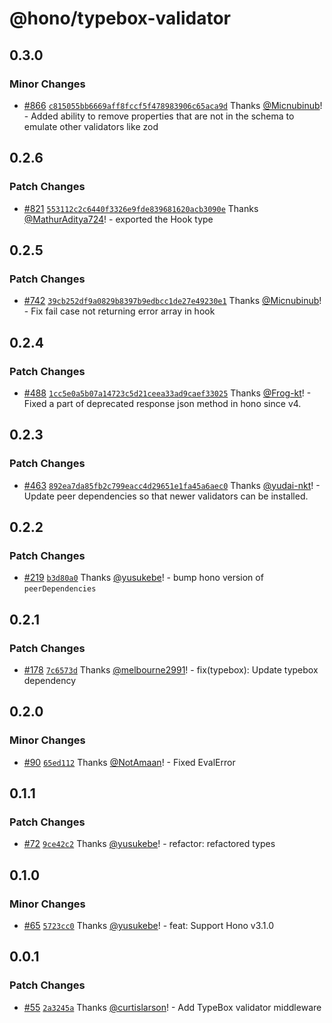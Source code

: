 # @hono/typebox-validator

## 0.3.0

### Minor Changes

- [#866](https://github.com/honojs/middleware/pull/866) [`c815055bb6669aff8fccf5f478983906c65aca9d`](https://github.com/honojs/middleware/commit/c815055bb6669aff8fccf5f478983906c65aca9d) Thanks [@Micnubinub](https://github.com/Micnubinub)! - Added ability to remove properties that are not in the schema to emulate other validators like zod

## 0.2.6

### Patch Changes

- [#821](https://github.com/honojs/middleware/pull/821) [`553112c2c6440f3326e9fde839681620acb3090e`](https://github.com/honojs/middleware/commit/553112c2c6440f3326e9fde839681620acb3090e) Thanks [@MathurAditya724](https://github.com/MathurAditya724)! - exported the Hook type

## 0.2.5

### Patch Changes

- [#742](https://github.com/honojs/middleware/pull/742) [`39cb252df9a0829b8397b9edbcc1de27e49230e1`](https://github.com/honojs/middleware/commit/39cb252df9a0829b8397b9edbcc1de27e49230e1) Thanks [@Micnubinub](https://github.com/Micnubinub)! - Fix fail case not returning error array in hook

## 0.2.4

### Patch Changes

- [#488](https://github.com/honojs/middleware/pull/488) [`1cc5e0a5b07a14723c5d21ceea33ad9caef33025`](https://github.com/honojs/middleware/commit/1cc5e0a5b07a14723c5d21ceea33ad9caef33025) Thanks [@Frog-kt](https://github.com/Frog-kt)! - Fixed a part of deprecated response json method in hono since v4.

## 0.2.3

### Patch Changes

- [#463](https://github.com/honojs/middleware/pull/463) [`892ea7da85fb2c799eacc4d29651e1fa45a6aec0`](https://github.com/honojs/middleware/commit/892ea7da85fb2c799eacc4d29651e1fa45a6aec0) Thanks [@yudai-nkt](https://github.com/yudai-nkt)! - Update peer dependencies so that newer validators can be installed.

## 0.2.2

### Patch Changes

- [#219](https://github.com/honojs/middleware/pull/219) [`b3d80a0`](https://github.com/honojs/middleware/commit/b3d80a0cca92db6b243d3a6e9761c20d931136a2) Thanks [@yusukebe](https://github.com/yusukebe)! - bump hono version of `peerDependencies`

## 0.2.1

### Patch Changes

- [#178](https://github.com/honojs/middleware/pull/178) [`7c6573d`](https://github.com/honojs/middleware/commit/7c6573da690dc002489b99c0a7a00285ebf011f4) Thanks [@melbourne2991](https://github.com/melbourne2991)! - fix(typebox): Update typebox dependency

## 0.2.0

### Minor Changes

- [#90](https://github.com/honojs/middleware/pull/90) [`65ed112`](https://github.com/honojs/middleware/commit/65ed112e0e6cc50c79d34986703d156bc88bb304) Thanks [@NotAmaan](https://github.com/NotAmaan)! - Fixed EvalError

## 0.1.1

### Patch Changes

- [#72](https://github.com/honojs/middleware/pull/72) [`9ce42c2`](https://github.com/honojs/middleware/commit/9ce42c23dd622a70628d5e0138366b5646df7da7) Thanks [@yusukebe](https://github.com/yusukebe)! - refactor: refactored types

## 0.1.0

### Minor Changes

- [#65](https://github.com/honojs/middleware/pull/65) [`5723cc0`](https://github.com/honojs/middleware/commit/5723cc08c505ab817166cf79d2dee56bd15d8c19) Thanks [@yusukebe](https://github.com/yusukebe)! - feat: Support Hono v3.1.0

## 0.0.1

### Patch Changes

- [#55](https://github.com/honojs/middleware/pull/55) [`2a3245a`](https://github.com/honojs/middleware/commit/2a3245ad060590fee85b4c7b4188196817b41945) Thanks [@curtislarson](https://github.com/curtislarson)! - Add TypeBox validator middleware
